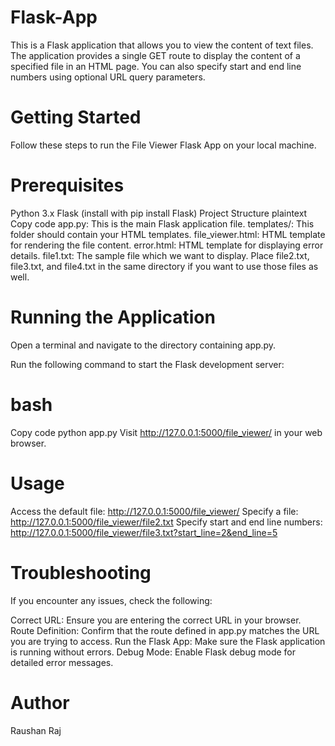 # Flask-App
This is a Flask application that allows you to view the content of text files. The application provides a single GET route to display the content of a specified file in an HTML page. You can also specify start and end line numbers using optional URL query parameters.


# Getting Started
Follow these steps to run the File Viewer Flask App on your local machine.

# Prerequisites
Python 3.x
Flask (install with pip install Flask)
Project Structure
plaintext
Copy code
app.py: This is the main Flask application file.
templates/: This folder should contain your HTML templates.
file_viewer.html: HTML template for rendering the file content.
error.html: HTML template for displaying error details.
file1.txt: The sample file which we want to display. Place file2.txt, file3.txt, and file4.txt in the same directory if you want to use those files as well.

# Running the Application
Open a terminal and navigate to the directory containing app.py.

Run the following command to start the Flask development server:

# bash
Copy code
python app.py
Visit http://127.0.0.1:5000/file_viewer/ in your web browser.

# Usage
Access the default file: http://127.0.0.1:5000/file_viewer/
Specify a file: http://127.0.0.1:5000/file_viewer/file2.txt
Specify start and end line numbers: http://127.0.0.1:5000/file_viewer/file3.txt?start_line=2&end_line=5

# Troubleshooting
If you encounter any issues, check the following:

Correct URL: Ensure you are entering the correct URL in your browser.
Route Definition: Confirm that the route defined in app.py matches the URL you are trying to access.
Run the Flask App: Make sure the Flask application is running without errors.
Debug Mode: Enable Flask debug mode for detailed error messages.

# Author
Raushan Raj
